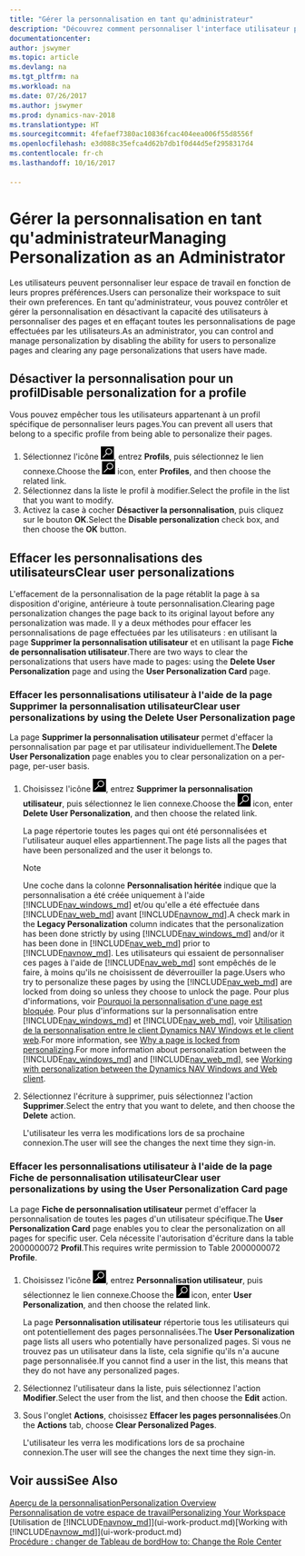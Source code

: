 ```yaml
---
title: "Gérer la personnalisation en tant qu'administrateur"
description: "Découvrez comment personnaliser l'interface utilisateur pour l'adapter à votre méthode de travail."
documentationcenter: 
author: jswymer
ms.topic: article
ms.devlang: na
ms.tgt_pltfrm: na
ms.workload: na
ms.date: 07/26/2017
ms.author: jswymer
ms.prod: dynamics-nav-2018
ms.translationtype: HT
ms.sourcegitcommit: 4fefaef7380ac10836fcac404eea006f55d8556f
ms.openlocfilehash: e3d088c35efca4d62b7db1f0d44d5ef2958317d4
ms.contentlocale: fr-ch
ms.lasthandoff: 10/16/2017

---
```

# <a name="managing-personalization-as-an-administrator"></a><span data-ttu-id="053e8-103">Gérer la personnalisation en tant qu'administrateur</span><span class="sxs-lookup"><span data-stu-id="053e8-103">Managing Personalization as an Administrator</span></span>
<span data-ttu-id="053e8-104">Les utilisateurs peuvent personnaliser leur espace de travail en fonction de leurs propres préférences.</span><span class="sxs-lookup"><span data-stu-id="053e8-104">Users can personalize their workspace to suit their own preferences.</span></span> <span data-ttu-id="053e8-105">En tant qu'administrateur, vous pouvez contrôler et gérer la personnalisation en désactivant la capacité des utilisateurs à personnaliser des pages et en effaçant toutes les personnalisations de page effectuées par les utilisateurs.</span><span class="sxs-lookup"><span data-stu-id="053e8-105">As an administrator, you can control and manage personalization by disabling the ability for users to personalize pages and clearing any page personalizations that users have made.</span></span>

## <a name="disable-personalization-for-a-profile"></a><span data-ttu-id="053e8-106">Désactiver la personnalisation pour un profil</span><span class="sxs-lookup"><span data-stu-id="053e8-106">Disable personalization for a profile</span></span>
<span data-ttu-id="053e8-107">Vous pouvez empêcher tous les utilisateurs appartenant à un profil spécifique de personnaliser leurs pages.</span><span class="sxs-lookup"><span data-stu-id="053e8-107">You can prevent all users that belong to a specific profile from being able to personalize their pages.</span></span>
1.  <span data-ttu-id="053e8-108">Sélectionnez l'icône ![Page ou état pour la recherche](media/ui-search/search_small.png "Page ou état pour la recherche"), entrez **Profils**, puis sélectionnez le lien connexe.</span><span class="sxs-lookup"><span data-stu-id="053e8-108">Choose the ![Search for Page or Report](media/ui-search/search_small.png "Search for Page or Report icon") icon, enter **Profiles**, and then choose the related link.</span></span>
2.  <span data-ttu-id="053e8-109">Sélectionnez dans la liste le profil à modifier.</span><span class="sxs-lookup"><span data-stu-id="053e8-109">Select the profile in the list that you want to modify.</span></span>
3.  <span data-ttu-id="053e8-110">Activez la case à cocher **Désactiver la personnalisation**, puis cliquez sur le bouton **OK**.</span><span class="sxs-lookup"><span data-stu-id="053e8-110">Select the **Disable personalization** check box, and then choose the **OK** button.</span></span>

## <a name="clear-user-personalizations"></a><span data-ttu-id="053e8-111">Effacer les personnalisations des utilisateurs</span><span class="sxs-lookup"><span data-stu-id="053e8-111">Clear user personalizations</span></span>

<span data-ttu-id="053e8-112">L'effacement de la personnalisation de la page rétablit la page à sa disposition d'origine, antérieure à toute personnalisation.</span><span class="sxs-lookup"><span data-stu-id="053e8-112">Clearing page personalization changes the page back to its original layout before any personalization was made.</span></span> <span data-ttu-id="053e8-113">Il y a deux méthodes pour effacer les personnalisations de page effectuées par les utilisateurs : en utilisant la page **Supprimer la personnalisation utilisateur** et en utilisant la page **Fiche de personnalisation utilisateur**.</span><span class="sxs-lookup"><span data-stu-id="053e8-113">There are two ways to clear the personalizations that users have made to pages: using the **Delete User Personalization** page and using the **User Personalization Card** page.</span></span>

### <a name="clear-user-personalizations-by-using-the-delete-user-personalization-page"></a><span data-ttu-id="053e8-114">Effacer les personnalisations utilisateur à l'aide de la page Supprimer la personnalisation utilisateur</span><span class="sxs-lookup"><span data-stu-id="053e8-114">Clear user personalizations by using the Delete User Personalization page</span></span>

<span data-ttu-id="053e8-115">La page **Supprimer la personnalisation utilisateur** permet d'effacer la personnalisation par page et par utilisateur individuellement.</span><span class="sxs-lookup"><span data-stu-id="053e8-115">The **Delete User Personalization** page enables you to clear personalization on a per-page, per-user basis.</span></span>

1.  <span data-ttu-id="053e8-116">Choisissez l'icône ![Page ou état pour la recherche](media/ui-search/search_small.png "icône Page ou état pour la recherche"), entrez **Supprimer la personnalisation utilisateur**, puis sélectionnez le lien connexe.</span><span class="sxs-lookup"><span data-stu-id="053e8-116">Choose the ![Search for Page or Report](media/ui-search/search_small.png "Search for Page or Report icon") icon, enter **Delete User Personalization**, and then choose the related link.</span></span>

    <span data-ttu-id="053e8-117">La page répertorie toutes les pages qui ont été personnalisées et l'utilisateur auquel elles appartiennent.</span><span class="sxs-lookup"><span data-stu-id="053e8-117">The page lists all the pages that have been personalized and the user it belongs to.</span></span>

    >[!NOTE]
    > <span data-ttu-id="053e8-118">Une coche dans la colonne **Personnalisation héritée** indique que la personnalisation a été créée uniquement à l'aide [!INCLUDE[nav_windows_md](includes/nav_windows_md.md)] et/ou qu'elle a été effectuée dans [!INCLUDE[nav_web_md](includes/nav_web_md.md)] avant [!INCLUDE[navnow_md](includes/navnow_md.md)].</span><span class="sxs-lookup"><span data-stu-id="053e8-118">A check mark in the **Legacy Personalization** column indicates that the personalization has been done strictly by using [!INCLUDE[nav_windows_md](includes/nav_windows_md.md)] and/or it has been done in [!INCLUDE[nav_web_md](includes/nav_web_md.md)] prior to [!INCLUDE[navnow_md](includes/navnow_md.md)].</span></span> <span data-ttu-id="053e8-119">Les utilisateurs qui essaient de personnaliser ces pages à l'aide de [!INCLUDE[nav_web_md](includes/nav_web_md.md)] sont empêchés de le faire, à moins qu'ils ne choisissent de déverrouiller la page.</span><span class="sxs-lookup"><span data-stu-id="053e8-119">Users who try to personalize these pages by using the [!INCLUDE[nav_web_md](includes/nav_web_md.md)] are locked from doing so unless they choose to unlock the page.</span></span> <span data-ttu-id="053e8-120">Pour plus d'informations, voir [Pourquoi la personnalisation d'une page est bloquée](ui-personalization-locked.md). Pour plus d'informations sur la personnalisation entre [!INCLUDE[nav_windows_md](includes/nav_windows_md.md)] et [!INCLUDE[nav_web_md](includes/nav_web_md.md)], voir [Utilisation de la personnalisation entre le client Dynamics NAV Windows et le client web](ui-personalization-overview.md#PersonalizationWinWeb).</span><span class="sxs-lookup"><span data-stu-id="053e8-120">For more information, see [Why a page is locked from personalizing](ui-personalization-locked.md).For more information about personalization between the [!INCLUDE[nav_windows_md](includes/nav_windows_md.md)] and [!INCLUDE[nav_web_md](includes/nav_web_md.md)], see [Working with personalization between the Dynamics NAV Windows and Web client](ui-personalization-overview.md#PersonalizationWinWeb).</span></span>

2. <span data-ttu-id="053e8-121">Sélectionnez l'écriture à supprimer, puis sélectionnez l'action **Supprimer**.</span><span class="sxs-lookup"><span data-stu-id="053e8-121">Select the entry that you want to delete, and then choose the **Delete** action.</span></span>

    <span data-ttu-id="053e8-122">L'utilisateur les verra les modifications lors de sa prochaine connexion.</span><span class="sxs-lookup"><span data-stu-id="053e8-122">The user will see the changes the next time they sign-in.</span></span>

### <a name="clear-user-personalizations-by-using-the-user-personalization-card-page"></a><span data-ttu-id="053e8-123">Effacer les personnalisations utilisateur à l'aide de la page Fiche de personnalisation utilisateur</span><span class="sxs-lookup"><span data-stu-id="053e8-123">Clear user personalizations by using the User Personalization Card page</span></span>

<span data-ttu-id="053e8-124">La page **Fiche de personnalisation utilisateur** permet d'effacer la personnalisation de toutes les pages d'un utilisateur spécifique.</span><span class="sxs-lookup"><span data-stu-id="053e8-124">The **User Personalization Card** page enables you to clear the personalization on all pages for specific user.</span></span> <span data-ttu-id="053e8-125">Cela nécessite l'autorisation d'écriture dans la table 2000000072 **Profil**.</span><span class="sxs-lookup"><span data-stu-id="053e8-125">This requires write permission to Table 2000000072 **Profile**.</span></span>

1.  <span data-ttu-id="053e8-126">Choisissez l'icône ![Page ou état pour la recherche](media/ui-search/search_small.png "Page ou état pour la recherche"), entrez **Personnalisation utilisateur**, puis sélectionnez le lien connexe.</span><span class="sxs-lookup"><span data-stu-id="053e8-126">Choose the ![Search for Page or Report](media/ui-search/search_small.png "Search for Page or Report icon") icon, enter **User Personalization**, and then choose the related link.</span></span>

    <span data-ttu-id="053e8-127">La page **Personnalisation utilisateur** répertorie tous les utilisateurs qui ont potentiellement des pages personnalisées.</span><span class="sxs-lookup"><span data-stu-id="053e8-127">The **User Personalization** page lists all users who potentially have personalized pages.</span></span> <span data-ttu-id="053e8-128">Si vous ne trouvez pas un utilisateur dans la liste, cela signifie qu'ils n'a aucune page personnalisée.</span><span class="sxs-lookup"><span data-stu-id="053e8-128">If you cannot find a user in the list, this means that they do not have any personalized pages.</span></span>

2. <span data-ttu-id="053e8-129">Sélectionnez l'utilisateur dans la liste, puis sélectionnez l'action **Modifier**.</span><span class="sxs-lookup"><span data-stu-id="053e8-129">Select the user from the list, and then choose the **Edit** action.</span></span>

3.  <span data-ttu-id="053e8-130">Sous l'onglet **Actions**, choisissez **Effacer les pages personnalisées**.</span><span class="sxs-lookup"><span data-stu-id="053e8-130">On the **Actions** tab, choose **Clear Personalized Pages**.</span></span>

    <span data-ttu-id="053e8-131">L'utilisateur les verra les modifications lors de sa prochaine connexion.</span><span class="sxs-lookup"><span data-stu-id="053e8-131">The user will see the changes the next time they sign-in.</span></span>

## <a name="see-also"></a><span data-ttu-id="053e8-132">Voir aussi</span><span class="sxs-lookup"><span data-stu-id="053e8-132">See Also</span></span>
[<span data-ttu-id="053e8-133">Aperçu de la personnalisation</span><span class="sxs-lookup"><span data-stu-id="053e8-133">Personalization Overview</span></span>](ui-personalization-overview.md)  
[<span data-ttu-id="053e8-134">Personnalisation de votre espace de travail</span><span class="sxs-lookup"><span data-stu-id="053e8-134">Personalizing Your Workspace</span></span>](ui-personalization-user.md)  
<span data-ttu-id="053e8-135">[Utilisation de [!INCLUDE[navnow_md](includes/navnow_md.md)]](ui-work-product.md)</span><span class="sxs-lookup"><span data-stu-id="053e8-135">[Working with [!INCLUDE[navnow_md](includes/navnow_md.md)]](ui-work-product.md)</span></span>  
[<span data-ttu-id="053e8-136">Procédure : changer de Tableau de bord</span><span class="sxs-lookup"><span data-stu-id="053e8-136">How to: Change the Role Center</span></span>](change-role.md)  
